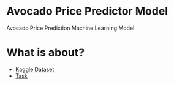 # Avocado Price Predictor Model
Avocado Price Prediction Machine Learning Model

# What is about? 
- [Kaggle Dataset](https://www.kaggle.com/neuromusic/avocado-prices)
- [Task](https://www.kaggle.com/neuromusic/avocado-prices/tasks?taskId=3524)